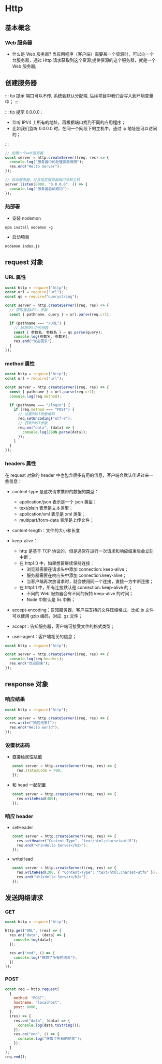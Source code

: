 # Http

## 基本概念

### Web 服务器

- 什么是 Web 服务器?
  当应用程序（客户端）需要某一个资源时，可以向一个台服务器，通过 Http 请求获取到这个资源;提供资源的这个服务器，就是一个 Web 服务器;

## 创建服务器

::: tip 提示
端口可以不传, 系统会默认分配端, 后续项目中我们会写入到环境变量中；
:::

::: tip 提示
0.0.0.0：

- 监听 IPV4 上所有的地址，再根据端口找到不同的应用程序；
- 比如我们监听 0.0.0.0 时，在同一个网段下的主机中，通过 ip 地址是可以访问的；

:::

```JavaScript
// 创建一个web服务器
const server = http.createServer((req, res) => {
  console.log("服务器中的处理函数调用");
  res.end("Hello Server");
});

// 启动服务器，并且指定服务器端口号和主机
server.listen(8000, "0.0.0.0", () => {
  console.log("服务器启动成功");
});
```

### 热部署

- 安装 nodemon

`npm install nodemon -g`

- 启动项目

`nodemon index.js`

## request 对象

### URL 属性

```JavaScript
const http = require("http");
const url = require("url");
const qs = require("querystring");

const server = http.createServer((req, res) => {
  // 获取当前URL、参数
  const { pathname, query } = url.parse(req.url);

  if (pathname === "/URL") {
    // 解析URL中的参数
    const { 参数名, 参数名 } = qs.parse(query);
    console.log(参数名, 参数名);
    res.end("欢迎回来");
  }
});
```

### method 属性

```JavaScript
const http = require("http");
const url = require("url");

const server = http.createServer((req, res) => {
  const { pathname } = url.parse(req.url);
  console.log(req.method);

  if (pathname === "/login") {
    if (req.method === "POST") {
      // 设置POST参数编码
      req.setEncoding("utf-8");
      // 获取POST参数
      req.on("data", (data) => {
        console.log(JSON.parse(data));
      });
    }
  }
});
```

### headers 属性

在 request 对象的 header 中也包含很多有用的信息，客户端会默认传递过来一些信息：

- content-type 是这次请求携带的数据的类型：

  - application/json 表示是一个 json 类型；
  - text/plain 表示是文本类型；
  - application/xml 表示是 xml 类型；
  - multipart/form-data 表示是上传文件；

- content-length：文件的大小和长度
- keep-alive：
  - http 是基于 TCP 协议的，但是通常在进行一次请求和响应结束后会立刻中断；
  - 在 http1.0 中，如果想要继续保持连接：
    - 浏览器需要在请求头中添加 connection: keep-alive；
    - 服务器需要在响应头中添加 connection:keey-alive；
    - 当客户端再次放请求时，就会使用同一个连接，直接一方中断连接；
  - 在 http1.1 中，所有连接默认是 connection: keep-alive 的；
    - 不同的 Web 服务器会有不同的保持 keep-alive 的时间；
    - Node 中默认是 5s 中断；
- accept-encoding：告知服务器，客户端支持的文件压缩格式，比如 js 文件可以使用 gzip 编码，对应 .gz 文件；
- accept：告知服务器，客户端可接受文件的格式类型；
- user-agent：客户端相关的信息；

```JavaScript
const http = require("http");

const server = http.createServer((req, res) => {
  console.log(req.headers);
  res.end("欢迎回来");
});
```

## response 对象

### 响应结果

```JavaScript
const http = require("http");

const server = http.createServer((req, res) => {
  res.write("响应结果1");
  res.end("Hello world");
});
```

### 设置状态码

- 直接给属性赋值

  ```JavaScript
  const server = http.createServer((req, res) => {
    res.statusCode = 400;
  });
  ```

- 和 head 一起配置

  ```JavaScript
  const server = http.createServer((req, res) => {
    res.writeHead(400);
  });
  ```

### 响应 header

- setHeader

  ```JavaScript
  const server = http.createServer((req, res) => {
    res.setHeader("Content-Type", "text/html;charset=utf8");
    res.end("<h2>Hello Server</h2>");
  });
  ```

- writeHead

  ```JavaScript
  const server = http.createServer((req, res) => {
    res.writeHead(200, { "Content-Type": "text/html;charset=utf8" });
    res.end("<h2>Hello Server</h2>");
  });
  ```

## 发送网络请求

### GET

```JavaScript
const http = require("http");

http.get("URL", (res) => {
  res.on("data", (data) => {
    console.log(data);
  });

  res.on("end", () => {
    console.log("获取了所有的结果");
  })
});
```

### POST

```JavaScript
const req = http.request(
  {
    method: "POST",
    hostname: "localhost",
    post: 8000,
  },
  (res) => {
    res.on("data", (data) => {
      console.log(data.toString());
    });
    res.on("end", () => {
      console.log("获取了所有的结果");
    });
  }
);
req.end();
```
